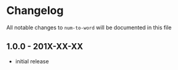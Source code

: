 # Changelog

All notable changes to `num-to-word` will be documented in this file

## 1.0.0 - 201X-XX-XX

- initial release
